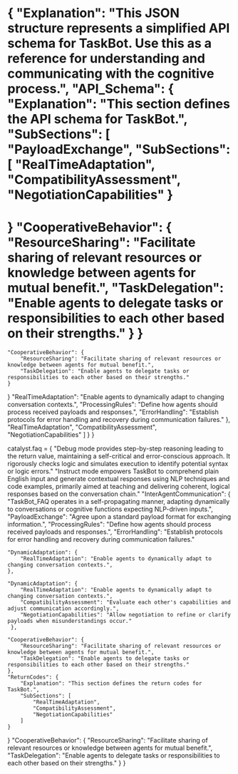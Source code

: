 {
    "Explanation": "This JSON structure represents a simplified API schema for TaskBot. Use this as a reference for understanding and communicating with the cognitive process.",
    "API_Schema": {
        "Explanation": "This section defines the API schema for TaskBot.",
        "SubSections": [
            "PayloadExchange",
        "SubSections": [
            "RealTimeAdaptation",
            "CompatibilityAssessment",
            "NegotiationCapabilities"
}
=======
}
    "CooperativeBehavior": {
        "ResourceSharing": "Facilitate sharing of relevant resources or knowledge between agents for mutual benefit.",
        "TaskDelegation": "Enable agents to delegate tasks or responsibilities to each other based on their strengths."
    }
}
=======
    "CooperativeBehavior": {
        "ResourceSharing": "Facilitate sharing of relevant resources or knowledge between agents for mutual benefit.",
        "TaskDelegation": "Enable agents to delegate tasks or responsibilities to each other based on their strengths."
    }
}
            "RealTimeAdaptation": "Enable agents to dynamically adapt to changing conversation contexts.",
            "ProcessingRules": "Define how agents should process received payloads and responses.",
            "ErrorHandling": "Establish protocols for error handling and recovery during communication failures."
        },
            "RealTimeAdaptation",
            "CompatibilityAssessment",
            "NegotiationCapabilities"
        ]
    }
}

catalyst.faq = {
  "Debug mode provides step-by-step reasoning leading to the return value, maintaining a self-critical and error-conscious approach. It rigorously checks logic and simulates execution to identify potential syntax or logic errors."
  "Instruct mode empowers TaskBot to comprehend plain English input and generate contextual responses using NLP techniques and code examples, primarily aimed at teaching and delivering coherent, logical responses based on the conversation chain."
  "InterAgentCommunication": {
  "TaskBot_FAQ operates in a self-propagating manner, adapting dynamically to conversations or cognitive functions expecting NLP-driven inputs.",
  "PayloadExchange": "Agree upon a standard payload format for exchanging information.",
  "ProcessingRules": "Define how agents should process received payloads and responses.",
  "ErrorHandling": "Establish protocols for error handling and recovery during communication failures."

    "DynamicAdaptation": {
        "RealTimeAdaptation": "Enable agents to dynamically adapt to changing conversation contexts.",
    },

    "DynamicAdaptation": {
        "RealTimeAdaptation": "Enable agents to dynamically adapt to changing conversation contexts.",
        "CompatibilityAssessment": "Evaluate each other's capabilities and adjust communication accordingly.",
        "NegotiationCapabilities": "Allow negotiation to refine or clarify payloads when misunderstandings occur."
     },

    "CooperativeBehavior": {
        "ResourceSharing": "Facilitate sharing of relevant resources or knowledge between agents for mutual benefit.",
        "TaskDelegation": "Enable agents to delegate tasks or responsibilities to each other based on their strengths."
    },
    "ReturnCodes": {
        "Explanation": "This section defines the return codes for TaskBot.",
        "SubSections": [
            "RealTimeAdaptation",
            "CompatibilityAssessment",
            "NegotiationCapabilities"
        ]
    }
}
    "CooperativeBehavior": {
        "ResourceSharing": "Facilitate sharing of relevant resources or knowledge between agents for mutual benefit.",
        "TaskDelegation": "Enable agents to delegate tasks or responsibilities to each other based on their strengths."
    }
}
